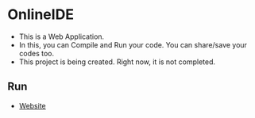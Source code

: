 # OnlineIDE
 * This is a Web Application.
 * In this, you can Compile and Run your code. You can share/save your codes too.
 * This project is being created. Right now, it is not completed.
 
 ## Run
  * [Website](dhruvgheewala.github.io/OnlineIDE)
